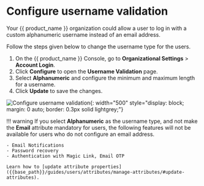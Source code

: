 # Configure username validation

Your {{ product_name }} organization could allow a user to log in with a custom alphanumeric username instead of an email address.

Follow the steps given below to change the username type for the users.

1. On the {{ product_name }} Console, go to **Organizational Settings** > **Account Login**.
2. Click **Configure** to open the **Username Validation** page.
3. Select **Alphanumeric** and configure the minimum and maximum length for a username.
4. Click **Update** to save the changes.

![Configure username validation]({{base_path}}/assets/img/guides/organization/account-login/username-validation/configure-username-validation.png){: width="500" style="display: block; margin: 0 auto; border: 0.3px solid lightgrey;"}

!!! warning
    If you select **Alphanumeric** as the username type, and not make the **Email** attribute mandatory for users, the following features will not be available for users who do not configure an email address.

    - Email Notifications
    - Password recovery
    - Authentication with Magic Link, Email OTP

    Learn how to [update attribute properties]({{base_path}}/guides/users/attributes/manage-attributes/#update-attributes).
